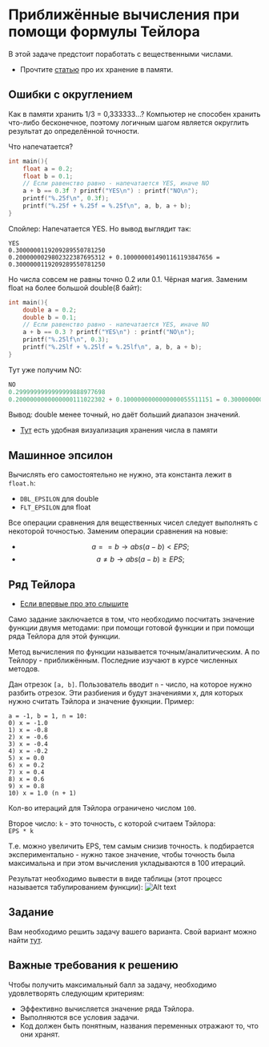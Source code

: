 # Приближённые вычисления при помощи формулы Тейлора

В этой задаче предстоит поработать с вещественными числами.

- Прочтите [статью](https://courses.grainger.illinois.edu/cs357/fa2019/references/ref-1-fp/) про их хранение в памяти.

## Ошибки с округлением
Как в памяти хранить 1/3 = 0,333333...? Компьютер не способен хранить что-либо бесконечное, поэтому логичным шагом является округлить результат до определённой точности.  

Что напечатается?
```c
int main(){
    float a = 0.2;
    float b = 0.1;
    // Если равенство равно - напечатается YES, иначе NO
    a + b == 0.3f ? printf("YES\n") : printf("NO\n");
    printf("%.25f\n", 0.3f);
    printf("%.25f + %.25f = %.25f\n", a, b, a + b);
}
```
Спойлер: Напечатается YES. Но вывод выглядит так:
```
YES
0.3000000119209289550781250
0.2000000029802322387695312 + 0.1000000014901161193847656 = 0.3000000119209289550781250
```
Но числа совсем не равны точно 0.2 или 0.1. Чёрная магия.
Заменим float на более большой double(8 байт):
```c
int main(){
    double a = 0.2;
    double b = 0.1;
    // Если равенство равно - напечатается YES, иначе NO
    a + b == 0.3 ? printf("YES\n") : printf("NO\n");
    printf("%.25lf\n", 0.3);
    printf("%.25lf + %.25lf = %.25lf\n", a, b, a + b);
}
```
Тут уже получим NO:
```c
NO
0.2999999999999999888977698
0.2000000000000000111022302 + 0.1000000000000000055511151 = 0.300000000000000044408921
```

Вывод: double менее точный, но даёт больший диапазон значений.

- [Тут](https://bartaz.github.io/ieee754-visualization/) есть удобная визуализация хранения числа в памяти

## Машинное эпсилон
Вычислять его самостоятельно не нужно, эта константа лежит в `float.h`:
- `DBL_EPSILON` для double
- `FLT_EPSILON` для float

Все операции сравнения для вещественных чисел следует выполнять с некоторой точностью.
Заменим операции сравнения на новые:
- $$a == b \rightarrow abs(a - b) < EPS;$$
- $$a\neq b \rightarrow abs(a - b) \geq EPS;$$

## Ряд Тейлора
- [Если впервые про это слышите](https://courses.grainger.illinois.edu/cs357/fa2019/references/ref-3-taylor/)

Само задание заключается в том, что необходимо посчитать значение функции двумя методами: при помощи готовой функции и при помощи ряда Тейлора для этой функции.

Метод вычисления по функции называется точным/аналитическим. А по Тейлору - приближённым. Последние изучают в курсе численных методов.

Дан отрезок `[a, b]`. Пользователь вводит `n` - число, на которое нужно разбить отрезок. Эти разбиения и будут значениями x, для которых нужно считать Тэйлора и значение фукнции.
Пример:
```
a = -1, b = 1, n = 10:
0) x = -1.0
1) x = -0.8
2) x = -0.6
3) x = -0.4
4) x = -0.2
5) x = 0.0
6) x = 0.2
7) x = 0.4
8) x = 0.6
9) x = 0.8
10) x = 1.0 (n + 1)
```
Кол-во итераций для Тэйлора ограничено числом `100`.

Второе число: `k` - это точность, с которой считаем Тэйлора:   
```EPS * k```

Т.е. можно увеличить EPS, тем самым снизив точность. `k` подбирается экспериментально - нужно такое значение, чтобы точность была максимальна и при этом вычисления укладываются в 100 итераций.

Результат необходимо вывести в виде таблицы (этот процесс называется табулированием функции):
![Alt text](./pic/pic.png)

## Задание

Вам необходимо решить задачу вашего варианта. Свой вариант можно найти [тут](variants.md).

## Важные требования к решению
Чтобы получить максимальный балл за задачу, необходимо удовлетворять следующим критериям:
- Эффективно вычисляется значение ряда Тэйлора.
- Выполняются все условия задачи.
- Код должен быть понятным, названия переменных отражают то, что они хранят.

